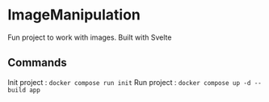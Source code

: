 # ImageManipulation
Fun project to work with images. Built with Svelte


## Commands

Init project : `docker compose run init`
Run project : `docker compose up -d --build app`